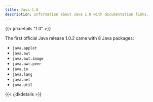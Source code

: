 ```yaml
---
title: Java 1.0
description: Information about Java 1.0 with documentation links.
---
```


{{< jdkdetails "1.0" >}}

The first official Java release 1.0.2 came with 8 Java packages:

* `java.applet`
* `java.awt`
* `java.awt.image`
* `java.awt.peer`
* `java.io`
* `java.lang`
* `java.net`
* `java.util`

{{< /jdkdetails >}}
